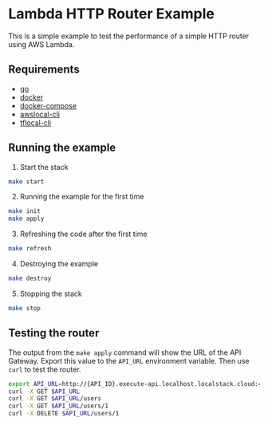 # Lambda HTTP Router Example

This is a simple example to test the performance of a simple HTTP router using AWS Lambda.

## Requirements
* [go](https://golang.org/)
* [docker](https://www.docker.com/)
* [docker-compose](https://docs.docker.com/compose/install/)
* [awslocal-cli](https://github.com/localstack/awscli-local)
* [tflocal-cli](https://github.com/localstack/terraform-local)

## Running the example
1. Start the stack
```bash
make start
```
2. Running the example for the first time
```bash
make init
make apply
```
3. Refreshing the code after the first time
```bash
make refresh
```
4. Destroying the example
```bash
make destroy
```
5. Stopping the stack
```bash
make stop
``` 

## Testing the router
The output from the `make apply` command will show the URL of the API Gateway. Export this value to the `API_URL` environment variable. Then use `curl` to test the router.

```bash
export API_URL=http://{API_ID}.execute-api.localhost.localstack.cloud:4566
curl -X GET $API_URL
curl -X GET $API_URL/users
curl -X GET $API_URL/users/1
curl -X DELETE $API_URL/users/1
```  